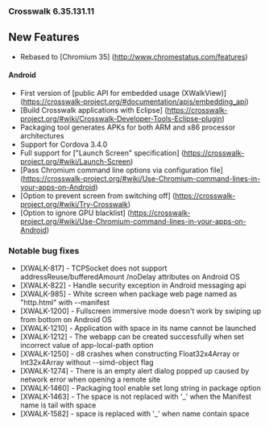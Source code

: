 ### Crosswalk 6.35.131.11

## New Features

* Rebased to [Chromium 35] (http://www.chromestatus.com/features)

#### Android

* First version of [public API for embedded usage (XWalkView)] (https://crosswalk-project.org/#documentation/apis/embedding_api)
* [Build Crosswalk applications with Eclipse] (https://crosswalk-project.org/#wiki/Crosswalk-Developer-Tools-Eclipse-plugin)
* Packaging tool generates APKs for both ARM and x86 processor architectures
* Support for Cordova 3.4.0
* Full support for ["Launch Screen" specification] (https://crosswalk-project.org/#wiki/Launch-Screen)
* [Pass Chromium command line options via configuration file] (https://crosswalk-project.org/#wiki/Use-Chromium-command-lines-in-your-apps-on-Android)
* [Option to prevent screen from switching off] (https://crosswalk-project.org/#wiki/Try-Crosswalk)
* [Option to ignore GPU blacklist] (https://crosswalk-project.org/#wiki/Use-Chromium-command-lines-in-your-apps-on-Android)

### Notable bug fixes

* [XWALK-817] - TCPSocket does not support addressReuse/bufferedAmount /noDelay attributes on Android OS
* [XWALK-822] - Handle security exception in Android messaging api
* [XWALK-985] - White screen when package web page named as "http.html" with --manifest
* [XWALK-1200] - Fullscreen immersive mode doesn't work by swiping up from bottom on Android OS
* [XWALK-1210] - Application with space in its name cannot be launched
* [XWALK-1212] - The webapp can be created successfully when set incorrect value of app-local-path option
* [XWALK-1250] - d8 crashes when constructing Float32x4Array or Int32x4Array without --simd-object flag
* [XWALK-1274] - There is an empty alert dialog popped up caused by network error when opening a remote site
* [XWALK-1460] -  Packaging tool enable set long string in package option
* [XWALK-1463] - The space is not replaced with '_' when the Manifest name is tail with space
* [XWALK-1582] - space is replaced with '_' when name contain space